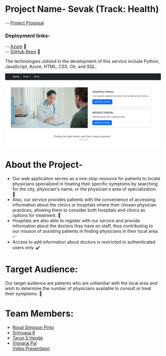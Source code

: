 # Project Name- Sevak (Track: Health)

-- [Project Proposal](proposal.md)

### Deployment links- 
-- [Azure](https://sevak.azurewebsites.net/) :link: </br>
-- [GitHub Repo](https://github.com/royalpinto007/Sevak) :link: </br>  

The technologies utilized in the development of this service include Python, JavaScript, Azure, HTML, CSS, Git, and SQL.

![Sevak](Sevak.png)

# About the Project-
- Our web application serves as a one-stop resource for patients to locate physicians specialized in treating their specific symptoms by searching for the city, physician's name, or the physician's area of specialization. :raised_back_of_hand: <br/>
- Also, our service provides patients with the convenience of accessing information about the clinics or hospitals where their chosen physician practices, allowing them to consider both hospitals and clinics as options for treatment. :hospital: </br>
- Hospitals are also able to register with our service and provide information about the doctors they have on staff, thus contributing to our mission of assisting patients in finding physicians in their local area. :white_check_mark:</br>
- Access to add information about doctors is restricted to authenticated users only. :heavy_check_mark:</br> 

# Target Audience:
Our target audience are patients who are unfamiliar with the local area and wish to determine the number of physicians available to consult or treat their symptoms. :pushpin:

# Team Members: 
- [Royal Simpson Pinto](https://github.com/royalpinto007) <br/>
- [Srinivasa R](https://github.com/Wolfram70) <br/>
- [Tarun S Hegde](https://github.com/tarun-hegde) <br/>
- [Vignaraj Pai](https://github.com/Vignaraj-pai)<br/>
[Video Presentaion](https://youtu.be/xiJFTipuINQ)
